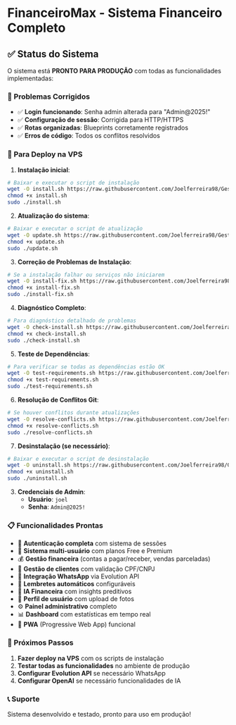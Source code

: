 # FinanceiroMax - Sistema Financeiro Completo

## ✅ Status do Sistema

O sistema está **PRONTO PARA PRODUÇÃO** com todas as funcionalidades implementadas:

### 🔧 Problemas Corrigidos
- ✅ **Login funcionando**: Senha admin alterada para "Admin@2025!" 
- ✅ **Configuração de sessão**: Corrigida para HTTP/HTTPS
- ✅ **Rotas organizadas**: Blueprints corretamente registrados
- ✅ **Erros de código**: Todos os conflitos resolvidos

### 🚀 Para Deploy na VPS

1. **Instalação inicial**:
```bash
# Baixar e executar o script de instalação
wget -O install.sh https://raw.githubusercontent.com/Joelferreira98/GestorFin/main/install.sh
chmod +x install.sh
sudo ./install.sh
```

2. **Atualização do sistema**:
```bash
# Baixar e executar o script de atualização
wget -O update.sh https://raw.githubusercontent.com/Joelferreira98/GestorFin/main/update.sh
chmod +x update.sh
sudo ./update.sh
```

3. **Correção de Problemas de Instalação**:
```bash
# Se a instalação falhar ou serviços não iniciarem
wget -O install-fix.sh https://raw.githubusercontent.com/Joelferreira98/GestorFin/main/install-fix.sh
chmod +x install-fix.sh
sudo ./install-fix.sh
```

4. **Diagnóstico Completo**:
```bash
# Para diagnóstico detalhado de problemas
wget -O check-install.sh https://raw.githubusercontent.com/Joelferreira98/GestorFin/main/check-install.sh
chmod +x check-install.sh
sudo ./check-install.sh
```

5. **Teste de Dependências**:
```bash
# Para verificar se todas as dependências estão OK
wget -O test-requirements.sh https://raw.githubusercontent.com/Joelferreira98/GestorFin/main/test-requirements.sh
chmod +x test-requirements.sh
sudo ./test-requirements.sh
```

6. **Resolução de Conflitos Git**:
```bash
# Se houver conflitos durante atualizações
wget -O resolve-conflicts.sh https://raw.githubusercontent.com/Joelferreira98/GestorFin/main/resolve-conflicts.sh
chmod +x resolve-conflicts.sh
sudo ./resolve-conflicts.sh
```

7. **Desinstalação (se necessário)**:
```bash
# Baixar e executar o script de desinstalação
wget -O uninstall.sh https://raw.githubusercontent.com/Joelferreira98/GestorFin/main/uninstall.sh
chmod +x uninstall.sh
sudo ./uninstall.sh
```

3. **Credenciais de Admin**:
   - **Usuário**: `joel`
   - **Senha**: `Admin@2025!`

### 📋 Funcionalidades Prontas

- 🔐 **Autenticação completa** com sistema de sessões
- 👥 **Sistema multi-usuário** com planos Free e Premium
- 💰 **Gestão financeira** (contas a pagar/receber, vendas parceladas)
- 👤 **Gestão de clientes** com validação CPF/CNPJ
- 📱 **Integração WhatsApp** via Evolution API
- 🔔 **Lembretes automáticos** configuráveis
- 🤖 **IA Financeira** com insights preditivos
- 👤 **Perfil de usuário** com upload de fotos
- ⚙️ **Painel administrativo** completo
- 📊 **Dashboard** com estatísticas em tempo real
- 📱 **PWA** (Progressive Web App) funcional

### 🎯 Próximos Passos

1. **Fazer deploy na VPS** com os scripts de instalação
2. **Testar todas as funcionalidades** no ambiente de produção  
3. **Configurar Evolution API** se necessário WhatsApp
4. **Configurar OpenAI** se necessário funcionalidades de IA

### 📞 Suporte

Sistema desenvolvido e testado, pronto para uso em produção!